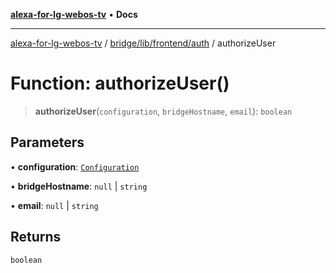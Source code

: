 [**alexa-for-lg-webos-tv**](../../../../../README.md) • **Docs**

***

[alexa-for-lg-webos-tv](../../../../../modules.md) / [bridge/lib/frontend/auth](../README.md) / authorizeUser

# Function: authorizeUser()

> **authorizeUser**(`configuration`, `bridgeHostname`, `email`): `boolean`

## Parameters

• **configuration**: [`Configuration`](../../../configuration/classes/Configuration.md)

• **bridgeHostname**: `null` \| `string`

• **email**: `null` \| `string`

## Returns

`boolean`

